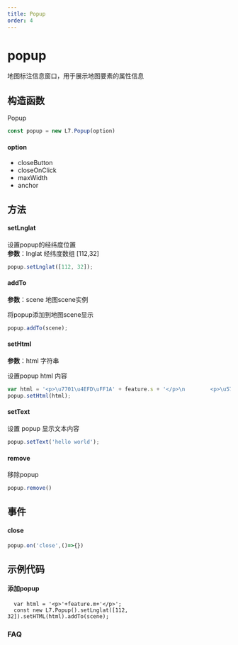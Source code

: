 ```yaml
---
title: Popup
order: 4
---
```

# popup

地图标注信息窗口，用于展示地图要素的属性信息


## 构造函数
Popup

```javascript
const popup = new L7.Popup(option)
```


#### option

- closeButton
- closeOnClick
- maxWidth
- anchor


## 方法

#### setLnglat
设置popup的经纬度位置<br />**参数**：lnglat 经纬度数组 [112,32]

```javascript
popup.setLnglat([112, 32]);
```


#### addTo
**参数**：scene 地图scene实例

将popup添加到地图scene显示

```javascript
popup.addTo(scene);
```


#### setHtml
**参数**：html 字符串

设置popup html 内容

```javascript
var html = '<p>\u7701\u4EFD\uFF1A' + feature.s + '</p>\n        <p>\u5730\u533A\uFF1A' + feature.m + '</p>\n        <p>\u6E29\u5EA6\uFF1A' + feature.t + '</p>\n        ';
popup.setHtml(html);

```


#### setText
设置 popup 显示文本内容

```javascript
popup.setText('hello world');
```


#### remove
移除popup

```javascript
popup.remove()
```


## 事件

#### close

```javascript
popup.on('close',()=>{})
```


## 示例代码

#### 添加popup

```
  var html = '<p>'+feature.m+'</p>';
  const new L7.Popup().setLnglat([112, 32]).setHTML(html).addTo(scene);
```

### FAQ
